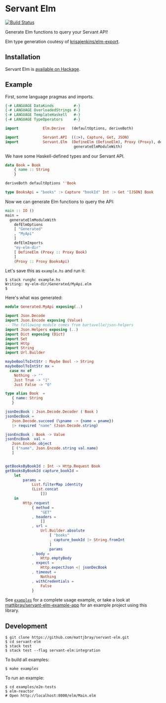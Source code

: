 # Servant Elm

[![Build Status](https://travis-ci.org/mattjbray/servant-elm.svg?branch=master)](https://travis-ci.org/mattjbray/servant-elm)

Generate Elm functions to query your Servant API!

Elm type generation coutesy of [krisajenkins/elm-export](https://github.com/krisajenkins/elm-export).

## Installation

Servant Elm is [available on Hackage](http://hackage.haskell.org/package/servant-elm).

## Example

First, some language pragmas and imports.

```haskell
{-# LANGUAGE DataKinds         #-}
{-# LANGUAGE OverloadedStrings #-}
{-# LANGUAGE TemplateHaskell   #-}
{-# LANGUAGE TypeOperators     #-}

import           Elm.Derive   (defaultOptions, deriveBoth)

import           Servant.API  ((:>), Capture, Get, JSON)
import           Servant.Elm  (DefineElm (DefineElm), Proxy (Proxy), defElmImports, defElmOptions,
                               generateElmModuleWith)
```

We have some Haskell-defined types and our Servant API.

```haskell
data Book = Book
    { name :: String
    }

deriveBoth defaultOptions ''Book

type BooksApi = "books" :> Capture "bookId" Int :> Get '[JSON] Book
```

Now we can generate Elm functions to query the API:

```haskell
main :: IO ()
main =
  generateElmModuleWith
    defElmOptions
    [ "Generated"
    , "MyApi"
    ]
    defElmImports
    "my-elm-dir"
    [ DefineElm (Proxy :: Proxy Book)
    ]
    (Proxy :: Proxy BooksApi)
```

Let's save this as `example.hs` and run it:

```
$ stack runghc example.hs
Writing: my-elm-dir/Generated/MyApi.elm
$
```

Here's what was generated:

```elm
module Generated.MyApi exposing(..)

import Json.Decode
import Json.Encode exposing (Value)
-- The following module comes from bartavelle/json-helpers
import Json.Helpers exposing (..)
import Dict exposing (Dict)
import Set
import Http
import String
import Url.Builder

maybeBoolToIntStr : Maybe Bool -> String
maybeBoolToIntStr mx =
  case mx of
    Nothing -> ""
    Just True -> "1"
    Just False -> "0"

type alias Book  =
   { name: String
   }

jsonDecBook : Json.Decode.Decoder ( Book )
jsonDecBook =
   Json.Decode.succeed (\pname -> {name = pname})
   |> required "name" (Json.Decode.string)

jsonEncBook : Book -> Value
jsonEncBook  val =
   Json.Encode.object
   [ ("name", Json.Encode.string val.name)
   ]


getBooksByBookId : Int -> Http.Request Book
getBooksByBookId capture_bookId =
    let
        params =
            List.filterMap identity
            (List.concat
                [])
    in
        Http.request
            { method =
                "GET"
            , headers =
                []
            , url =
                Url.Builder.absolute
                    [ "books"
                    , capture_bookId |> String.fromInt
                    ]
                    params
            , body =
                Http.emptyBody
            , expect =
                Http.expectJson <| jsonDecBook
            , timeout =
                Nothing
            , withCredentials =
                False
            }
```

See [`examples`](examples) for a complete usage example, or take a look at
[mattjbray/servant-elm-example-app](https://github.com/mattjbray/servant-elm-example-app)
for an example project using this library.

## Development

```
$ git clone https://github.com/mattjbray/servant-elm.git
$ cd servant-elm
$ stack test
$ stack test --flag servant-elm:integration
```

To build all examples:

```
$ make examples
```

To run an example:

```
$ cd examples/e2e-tests
$ elm-reactor
# Open http://localhost:8000/elm/Main.elm
```
